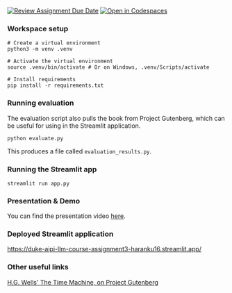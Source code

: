 [![Review Assignment Due Date](https://classroom.github.com/assets/deadline-readme-button-22041afd0340ce965d47ae6ef1cefeee28c7c493a6346c4f15d667ab976d596c.svg)](https://classroom.github.com/a/a87xfYGP)
[![Open in Codespaces](https://classroom.github.com/assets/launch-codespace-2972f46106e565e64193e422d61a12cf1da4916b45550586e14ef0a7c637dd04.svg)](https://classroom.github.com/open-in-codespaces?assignment_repo_id=18275281)

### Workspace setup

```
# Create a virtual environment
python3 -m venv .venv

# Activate the virtual environment
source .venv/bin/activate # Or on Windows, .venv/Scripts/activate

# Install requirements
pip install -r requirements.txt
```

### Running evaluation
The evaluation script also pulls the book from Project Gutenberg, which can be useful for using in the Streamlit application.

```
python evaluate.py
```

This produces a file called `evaluation_results.py`.

### Running the Streamlit app

```
streamlit run app.py
```

### Presentation & Demo

You can find the presentation video [here](https://youtu.be/GJIQqk1Se1Q).

### Deployed Streamlit application

https://duke-aipi-llm-course-assignment3-haranku16.streamlit.app/

### Other useful links

[H.G. Wells' The Time Machine, on Project Gutenberg](https://www.gutenberg.org/ebooks/35)
